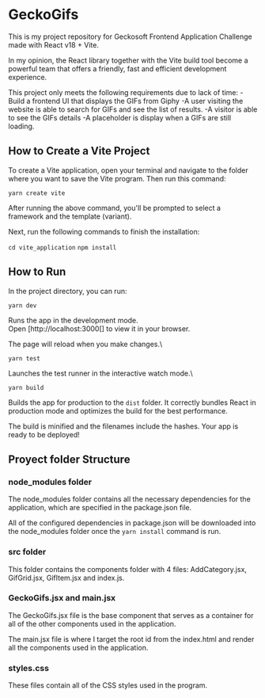 # GeckoGifs 

This is my project repository for Geckosoft Frontend Application Challenge made with React v18 + Vite. 

In my opinion, the React library together with the Vite build tool become a powerful team that offers a friendly, fast and efficient development experience.

This project only meets the following requirements due to lack of time:
-Build a frontend UI that displays the GIFs from Giphy
-A user visiting the website is able to search for GIFs and see the list of results.
-A visitor is able to see the GIFs details
-A placeholder is display when a GIFs are still loading.



## How to Create a Vite Project

To create a Vite application, open your terminal and navigate to the folder where you want to save the Vite program. Then run this command:

`yarn create vite`

After running the above command, you'll be prompted to select a framework and the template (variant).

Next, run the following commands to finish the installation:

`cd vite_application`
`npm install`



## How to Run

In the project directory, you can run:

`yarn dev`

Runs the app in the development mode.\
Open [http://localhost:3000[] to view it in your browser.

The page will reload when you make changes.\

`yarn test`

Launches the test runner in the interactive watch mode.\

`yarn build`

Builds the app for production to the `dist` folder.
It correctly bundles React in production mode and optimizes the build for the best performance.

The build is minified and the filenames include the hashes.
Your app is ready to be deployed!


## Proyect folder Structure

### node_modules folder
The node_modules folder contains all the necessary dependencies for the application, which are specified in the package.json file.

All of the configured dependencies in package.json will be downloaded into the node_modules folder once the `yarn install` command is run.

### src folder
This folder contains the components folder with 4 files: AddCategory.jsx, GifGrid.jsx, GifItem.jsx and index.js.

### GeckoGifs.jsx and main.jsx
The GeckoGifs.jsx file is the base component that serves as a container for all of the other components used in the application.

The main.jsx file is where I target the root id from the index.html and render all the components used in the application.

### styles.css
These files contain all of the CSS styles used in the program.